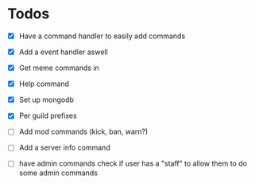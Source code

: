 # Todos

- [x] Have a command handler to easily add commands

- [x] Add a event handler aswell

- [x] Get meme commands in

- [x] Help command

- [x] Set up mongodb

- [x] Per guild prefixes

- [ ] Add mod commands (kick, ban, warn?)

- [ ] Add a server info command

- [ ] have admin commands check if user has a "staff" to allow them to do some admin commands
